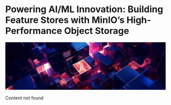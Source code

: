 # Powering AI/ML Innovation: Building Feature Stores with MinIO’s High-Performance Object Storage

![Header Image](articles/images/Powering_AI_ML_Innovation__Building_Feature_Stores_with_MinIO_s_High-Performance_Object_Storage.jpg)

Content not found
